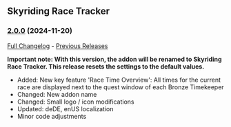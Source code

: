 ## Skyriding Race Tracker
### [2.0.0](https://github.com/diomsg-code/SkyridingRaceTracker/tree/2.0.0) (2024-11-20)
[Full Changelog](https://github.com/diomsg-code/SkyridingRaceTracker/compare/1.4.3...2.0.0) - [Previous Releases](https://github.com/diomsg-code/SkyridingRaceTracker/releases)

**Important note: With this version, the addon will be renamed to Skyriding Race Tracker. This release resets the settings to the default values.**

- Added: New key feature 'Race Time Overview': All times for the current race are displayed next to the quest window of each Bronze Timekeeper
- Changed: New addon name
- Changed: Small logo / icon modifications
- Updated: deDE, enUS localization
- Minor code adjustments
